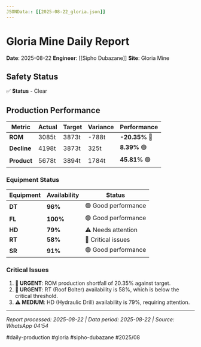 ```yaml
---
JSONData:: [[2025-08-22_gloria.json]]
---
```


# Gloria Mine Daily Report
**Date**: 2025-08-22
**Engineer**: [[Sipho Dubazane]]
**Site**: Gloria Mine

## Safety Status
✅ **Status** - Clear

## Production Performance
| Metric | Actual | Target | Variance | Performance |
|--------|--------|--------|----------|-------------|
| **ROM** | 3085t | 3873t | -788t | **-20.35%** 🔴 |
| **Decline** | 4198t | 3873t | 325t | **8.39%** 🟢 |
| **Product** | 5678t | 3894t | 1784t | **45.81%** 🟢 |

### Equipment Status
| Equipment | Availability | Status |
|-----------|-------------|---------|
| **DT** | **96%** | 🟢 Good performance |
| **FL** | **100%** | 🟢 Good performance |
| **HD** | **79%** | ⚠️ Needs attention |
| **RT** | **58%** | 🔴 Critical issues |
| **SR** | **91%** | 🟢 Good performance |

### Critical Issues
1. **🔴 URGENT**: ROM production shortfall of 20.35% against target.
2. **🔴 URGENT**: RT (Roof Bolter) availability is 58%, which is below the critical threshold.
3. **⚠️ MEDIUM**: HD (Hydraulic Drill) availability is 79%, requiring attention.

---
*Report processed: 2025-08-22 | Data period: 2025-08-22 | Source: WhatsApp 04:54*

#daily-production #gloria #sipho-dubazane #2025/08
